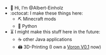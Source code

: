 - :wave: Hi, I’m @Albert-Einholz
- :octocat: I make these things here:
  - :pick: Minecraft mods
  - :snake: Python
- :hourglass_flowing_sand: I might make this stuff here in the future:
  - :coffee: other Java applications
  - :printer: 3D-Printing (I own a [Voron V0.1](https://github.com/VoronDesign/Voron-0) now)
